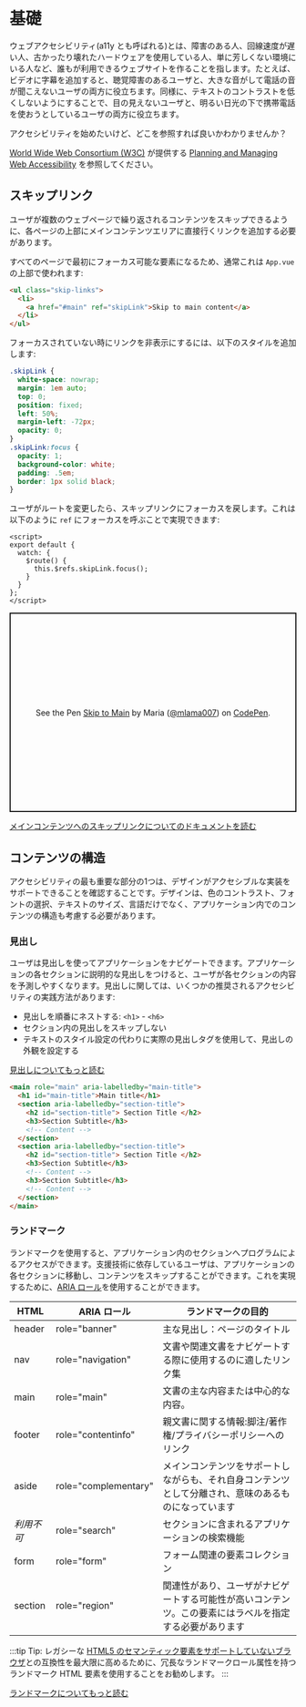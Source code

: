 # 基礎

ウェブアクセシビリティ(a11y とも呼ばれる)とは、障害のある人、回線速度が遅い人、古かったり壊れたハードウェアを使用している人、単に芳しくない環境にいる人など、誰もが利用できるウェブサイトを作ることを指します。たとえば、ビデオに字幕を追加すると、聴覚障害のあるユーザと、大きな音がして電話の音が聞こえないユーザの両方に役立ちます。同様に、テキストのコントラストを低くしないようにすることで、目の見えないユーザと、明るい日光の下で携帯電話を使おうとしているユーザの両方に役立ちます。

アクセシビリティを始めたいけど、どこを参照すれば良いかわかりませんか？

[World Wide Web Consortium (W3C)](https://www.w3.org/) が提供する [Planning and Managing Web Accessibility](https://www.w3.org/WAI/planning-and-managing/) を参照してください。

## スキップリンク

ユーザが複数のウェブページで繰り返されるコンテンツをスキップできるように、各ページの上部にメインコンテンツエリアに直接行くリンクを追加する必要があります。

すべてのページで最初にフォーカス可能な要素になるため、通常これは `App.vue` の上部で使われます:

``` html
<ul class="skip-links">
  <li>
    <a href="#main" ref="skipLink">Skip to main content</a>
  </li>
</ul>
```

フォーカスされていない時にリンクを非表示にするには、以下のスタイルを追加します:

``` css
.skipLink {
  white-space: nowrap;
  margin: 1em auto;
  top: 0;
  position: fixed;
  left: 50%;
  margin-left: -72px;
  opacity: 0;
}
.skipLink:focus {
  opacity: 1;
  background-color: white;
  padding: .5em;
  border: 1px solid black;
}
```

ユーザがルートを変更したら、スキップリンクにフォーカスを戻します。これは以下のように `ref` にフォーカスを呼ぶことで実現できます:

``` vue
<script>
export default {
  watch: {
    $route() {
      this.$refs.skipLink.focus();
    }
  }
};
</script>
```

<p class="codepen" data-height="350" data-theme-id="light" data-default-tab="js,result" data-user="mlama007" data-slug-hash="VwepxJa" style="height: 350px; box-sizing: border-box; display: flex; align-items: center; justify-content: center; border: 2px solid; margin: 1em 0; padding: 1em;" data-pen-title="Skip to Main">
  <span>See the Pen <a href="https://codepen.io/mlama007/pen/VwepxJa">
  Skip to Main</a> by Maria (<a href="https://codepen.io/mlama007">@mlama007</a>)
  on <a href="https://codepen.io">CodePen</a>.</span>
</p>
<script async src="https://static.codepen.io/assets/embed/ei.js"></script>

[メインコンテンツへのスキップリンクについてのドキュメントを読む](https://www.w3.org/WAI/WCAG21/Techniques/general/G1.html)

## コンテンツの構造

アクセシビリティの最も重要な部分の1つは、デザインがアクセシブルな実装をサポートできることを確認することです。デザインは、色のコントラスト、フォントの選択、テキストのサイズ、言語だけでなく、アプリケーション内でのコンテンツの構造も考慮する必要があります。

### 見出し

ユーザは見出しを使ってアプリケーションをナビゲートできます。アプリケーションの各セクションに説明的な見出しをつけると、ユーザが各セクションの内容を予測しやすくなります。見出しに関しては、いくつかの推奨されるアクセシビリティの実践方法があります:

- 見出しを順番にネストする: `<h1>` - `<h6>`
- セクション内の見出しをスキップしない
- テキストのスタイル設定の代わりに実際の見出しタグを使用して、見出しの外観を設定する

[見出しについてもっと読む](https://www.w3.org/TR/UNDERSTANDING-WCAG20/navigation-mechanisms-descriptive.html)

```html
<main role="main" aria-labelledby="main-title">
  <h1 id="main-title">Main title</h1>
  <section aria-labelledby="section-title">
    <h2 id="section-title"> Section Title </h2>
    <h3>Section Subtitle</h3>
    <!-- Content -->
  </section>
  <section aria-labelledby="section-title">
    <h2 id="section-title"> Section Title </h2>
    <h3>Section Subtitle</h3>
    <!-- Content -->
    <h3>Section Subtitle</h3>
    <!-- Content -->
  </section>
</main>
```

### ランドマーク

ランドマークを使用すると、アプリケーション内のセクションへプログラムによるアクセスができます。支援技術に依存しているユーザは、アプリケーションの各セクションに移動し、コンテンツをスキップすることができます。これを実現するために、[ARIA ロール](https://developer.mozilla.org/ja/docs/Web/Accessibility/ARIA/Roles)を使用することができます。

| HTML            | ARIA ロール                                                         | ランドマークの目的                                                                       |
| --------------- | ----------------------------------------------------------------- | -------------------------------------------------------------------------------------- |
| header          | role="banner"                                                     | 主な見出し：ページのタイトル                                                       |
| nav             | role="navigation"                                                 | 文書や関連文書をナビゲートする際に使用するのに適したリンク集 |
| main            | role="main"                                                       | 文書の主な内容または中心的な内容。                                           |
| footer          | role="contentinfo"                                                | 親文書に関する情報:脚注/著作権/プライバシーポリシーへのリンク |
| aside           | role="complementary"                                              | メインコンテンツをサポートしながらも、それ自身コンテンツとして分離され、意味のあるものになっています            |
| _利用不可_ | role="search"                                                     | セクションに含まれるアプリケーションの検索機能                     |
| form            | role="form"                                                       | フォーム関連の要素コレクション                                                 |
| section         | role="region"  | 関連性があり、ユーザがナビゲートする可能性が高いコンテンツ。この要素にはラベルを指定する必要があります                |

:::tip Tip:
レガシーな [HTML5 のセマンティック要素をサポートしていないブラウザ](https://caniuse.com/#feat=html5semantic)との互換性を最大限に高めるために、冗長なランドマークロール属性を持つランドマーク HTML 要素を使用することをお勧めします。
:::

[ランドマークについてもっと読む](https://www.w3.org/TR/wai-aria-1.2/#landmark_roles)
